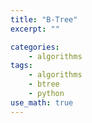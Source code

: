 ```yaml
---
title: "B-Tree"
excerpt: ""

categories:
    - algorithms
tags:
    - algorithms
    - btree
    - python
use_math: true
---
```

